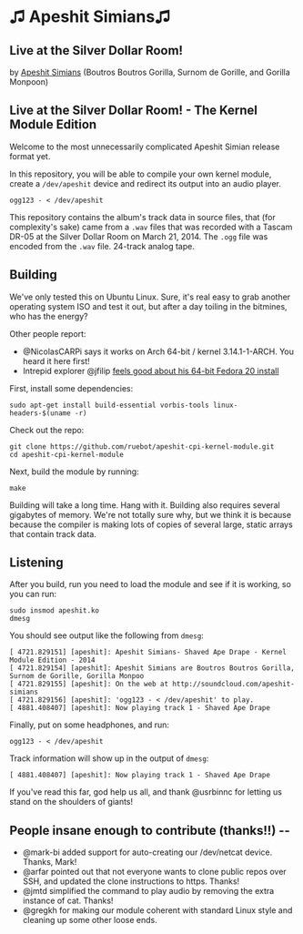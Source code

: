 # ♫ Apeshit Simians♫ 
## Live at the Silver Dollar Room!

by [Apeshit Simians](http://soundcloud.com/apeshit-simians) (Boutros Boutros Gorilla, Surnom de Gorille, and Gorilla Monpoon)


Live at the Silver Dollar Room! - The Kernel Module Edition
--------------------------------------------------

Welcome to the most unnecessarily complicated Apeshit Simian release format yet. 

In this repository, you will be able to compile your own kernel module, create a 
`/dev/apeshit` device and redirect its output into an audio player.

```
ogg123 - < /dev/apeshit
```

This repository contains the album's track data in source files, that (for complexity's sake) came from a `.wav` files that was recorded with a Tascam DR-05 at the Silver Dollar Room on March 21, 2014. The `.ogg` file was encoded from the `.wav` file. 
24-track analog tape.

Building
--------
We've only tested this on Ubuntu Linux. Sure, it's real easy to grab another operating system ISO 
and test it out, but after a day toiling in the bitmines, who has the energy?

Other people report:

* @NicolasCARPi says it works on Arch 64-bit / kernel 3.14.1-1-ARCH. You heard it here first!
* Intrepid explorer @jfilip [feels good about his 64-bit Fedora 20 install](https://gist.github.com/jfilip/408ee178a4379bf06c45)

First, install some dependencies:

```
sudo apt-get install build-essential vorbis-tools linux-headers-$(uname -r)
```

Check out the repo:

```
git clone https://github.com/ruebot/apeshit-cpi-kernel-module.git
cd apeshit-cpi-kernel-module
```

Next, build the module by running:

```
make
```

Building will take a long time.  Hang with it.  Building also requires several gigabytes of memory.  We're not totally sure why, but we think it is because because the compiler is making lots of copies of several large, static arrays that contain track data.

Listening
---------

After you build, run you need to load the module and see if it is working, so you can run:

```
sudo insmod apeshit.ko
dmesg
```

You should see output like the following from `dmesg`:

```
[ 4721.829151] [apeshit]: Apeshit Simians- Shaved Ape Drape - Kernel Module Edition - 2014
[ 4721.829154] [apeshit]: Apeshit Simians are Boutros Boutros Gorilla, Surnom de Gorille, Gorilla Monpoo
[ 4721.829155] [apeshit]: On the web at http://soundcloud.com/apeshit-simians
[ 4721.829156] [apeshit]: 'ogg123 - < /dev/apeshit' to play.
[ 4881.408407] [apeshit]: Now playing track 1 - Shaved Ape Drape

```

Finally, put on some headphones, and run:

```
ogg123 - < /dev/apeshit 
```

Track information will show up in the output of `dmesg`:

```
[ 4881.408407] [apeshit]: Now playing track 1 - Shaved Ape Drape
```

If you've read this far, god help us all, and thank @usrbinnc for letting us stand on the shoulders of giants!

People insane enough to contribute (thanks!!) -- 
---------

* @mark-bi added support for auto-creating our /dev/netcat device. Thanks, Mark!
* @arfar pointed out that not everyone wants to clone public repos over SSH, and updated the clone instructions to https. Thanks!
* @jmtd simplified the command to play audio by removing the extra instance of cat. Thanks!
* @gregkh for making our module coherent with standard Linux style and cleaning up some other loose ends.
